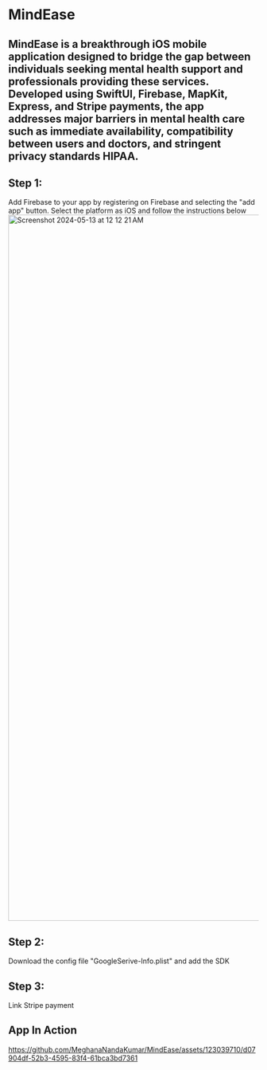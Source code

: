 # MindEase
## MindEase is a breakthrough iOS mobile application designed to bridge the gap between individuals seeking mental health support and professionals providing these services. Developed using SwiftUI, Firebase, MapKit, Express, and Stripe payments, the app addresses major barriers in mental health care such as immediate availability, compatibility between users and doctors, and stringent privacy standards HIPAA.


## Step 1: 
Add Firebase to your app by registering on Firebase and selecting the "add app" button. Select the platform as iOS and follow the instructions below
<img width="1418" alt="Screenshot 2024-05-13 at 12 12 21 AM" src="https://github.com/MeghanaNandaKumar/MindEase/assets/123039710/40658a4b-2052-46c1-874f-b3f4e7dcfc80">
## Step 2: 
Download the config file "GoogleSerive-Info.plist" and add the SDK
## Step 3: 
Link Stripe payment

## App In Action

https://github.com/MeghanaNandaKumar/MindEase/assets/123039710/d07904df-52b3-4595-83f4-61bca3bd7361

